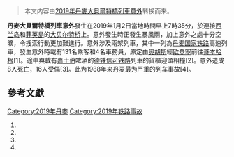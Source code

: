 > 本文内容由[2019年丹麥大貝爾特橋列車意外](https://zh.wikipedia.org/wiki/2019年丹麥大貝爾特橋列車意外)转换而来。


**丹麥大貝爾特橋列車意外**發生在2019年1月2日當地時間早上7時35分，於連接[西兰岛](../Page/西兰岛.md "wikilink")和[菲英島](../Page/菲英島.md "wikilink")的[大贝尔特桥](../Page/大贝尔特桥.md "wikilink")上。意外發生時正發生暴風雨，加上意外之處十分空曠，令搜索行動更加難進行。意外涉及兩架列車，其中一列為[丹麦国家铁路](../Page/丹麦国家铁路.md "wikilink")高速列車，發生意外時載有131名乘客和4名車務員，原定由[奥胡斯](../Page/奥胡斯.md "wikilink")經[欧登塞](../Page/欧登塞.md "wikilink")前往[哥本哈根](https://zh.wikipedia.org/wiki/哥本哈根 "wikilink")\[1\]。途中與載有[嘉士伯](../Page/嘉士伯.md "wikilink")啤酒的[德铁信可铁路](../Page/德铁信可铁路.md "wikilink")列車的貨櫃迎頭相撞\[2\]。意外造成8人死亡，16人受傷\[3\]。此为1988年来丹麦最为严重的列车事故\[4\]。

## 參考文獻

[Category:2019年丹麥](https://zh.wikipedia.org/wiki/Category:2019年丹麥 "wikilink") [Category:2019年铁路事故](https://zh.wikipedia.org/wiki/Category:2019年铁路事故 "wikilink")

1.
2.
3.
4.